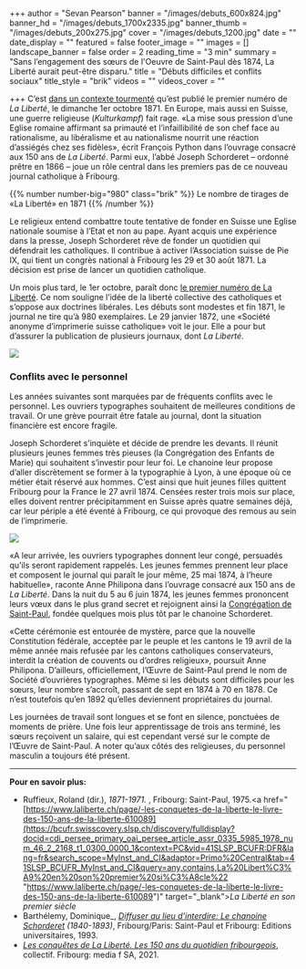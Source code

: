 +++
author = "Sevan Pearson"
banner = "/images/debuts_600x824.jpg"
banner_hd = "/images/debuts_1700x2335.jpg"
banner_thumb = "/images/debuts_200x275.jpg"
cover = "/images/debuts_1200.jpg"
date = ""
date_display = ""
featured = false
footer_image = ""
images = []
landscape_banner = false
order = 2
reading_time = "3 min"
summary = "Sans l’engagement des sœurs de l'Oeuvre de Saint-Paul dès 1874, La Liberté aurait peut-être disparu."
title = "Débuts difficiles et conflits sociaux"
title_style = "brik"
videos = ""
videos_cover = ""

+++
C’est <a href="https://150ans.lalib.ch/article/le-reflet-de-l-identite-fribourgeoise/" target="_blank">dans un contexte tourmenté</a> qu’est publié le premier numéro de _La Liberté_, le dimanche 1er octobre 1871. En Europe, mais aussi en Suisse, une guerre religieuse (_Kulturkampf_) fait rage. «La mise sous pression d’une Eglise romaine affirmant sa primauté et l’infaillibilité de son chef face au rationalisme, au libéralisme et au nationalisme nourrit une réaction d’assiégés chez ses fidèles», écrit François Python dans l’ouvrage consacré aux 150 ans de _La Liberté_. Parmi eux, l’abbé Joseph Schorderet – ordonné prêtre en 1866 – joue un rôle central dans les premiers pas de ce nouveau journal catholique à Fribourg.

{{% number number-big="980" class="brik" %}} Le nombre de tirages de «La Liberté» en 1871 {{% /number %}}

Le religieux entend combattre toute tentative de fonder en Suisse une Eglise nationale soumise à l’Etat et non au pape. Ayant acquis une expérience dans la presse, Joseph Schorderet rêve de fonder un quotidien qui défendrait les catholiques. Il contribue à activer l’Association suisse de Pie IX, qui tient un congrès national à Fribourg les 29 et 30 août 1871. La décision est prise de lancer un quotidien catholique.

Un mois plus tard, le 1er octobre, paraît donc <a href="https://www.e-newspaperarchives.ch/?a=d&d=LLE18711001-01&e=-------fr-20--1--img-txIN--------0-----" target="_blank">le premier numéro de La Liberté</a>. Ce nom souligne l’idée de la liberté collective des catholiques et s’oppose aux doctrines libérales. Les débuts sont modestes et fin 1871, le journal ne tire qu’à 980 exemplaires. Le 29 janvier 1872, une «Société anonyme d’imprimerie suisse catholique» voit le jour. Elle a pour but d’assurer la publication de plusieurs journaux, dont _La Liberté_.

![](/images/capture-d-ecran-2021-09-30-a-14-15-12.png)

### Conflits avec le personnel

Les années suivantes sont marquées par de fréquents conflits avec le personnel. Les ouvriers typographes souhaitent de meilleures conditions de travail. Or une grève pourrait être fatale au journal, dont la situation financière est encore fragile.

Joseph Schorderet s’inquiète et décide de prendre les devants. Il réunit plusieurs jeunes femmes très pieuses (la Congrégation des Enfants de Marie) qui souhaitent s’investir pour leur foi. Le chanoine leur propose d’aller discrètement se former à la typographie à Lyon, à une époque où ce métier était réservé aux hommes. C’est ainsi que huit jeunes filles quittent Fribourg pour la France le 27 avril 1874. Censées rester trois mois sur place, elles doivent rentrer précipitamment en Suisse après quatre semaines déjà, car leur périple a été éventé à Fribourg, ce qui provoque des remous au sein de l’imprimerie.

![](/images/im_02_be-1-11_sr_clara_pro_fr.jpg)

«A leur arrivée, les ouvriers typographes donnent leur congé, persuadés qu’ils seront rapidement rappelés. Les jeunes femmes prennent leur place et composent le journal qui paraît le jour même, 25 mai 1874, à l’heure habituelle», raconte Anne Philipona dans l’ouvrage consacré aux 150 ans de _La Liberté_. Dans la nuit du 5 au 6 juin 1874, les jeunes femmes prononcent leurs vœux dans le plus grand secret et rejoignent ainsi la <a href="https://150ans.lalib.ch/article/l-oeuvre-d-une-vie/" target="_blank">Congrégation de Saint-Paul</a>, fondée quelques mois plus tôt par le chanoine Schorderet.

«Cette cérémonie est entourée de mystère, parce que la nouvelle Constitution fédérale, acceptée par le peuple et les cantons le 19 avril de la même année mais refusée par les cantons catholiques conservateurs, interdit la création de couvents ou d’ordres religieux», poursuit Anne Philipona. D’ailleurs, officiellement, l’Œuvre de Saint-Paul prend le nom de Société d’ouvrières typographes. Même si les débuts sont difficiles pour les sœurs, leur nombre s’accroît, passant de sept en 1874 à 70 en 1878. Ce n’est toutefois qu’en 1892 qu’elles deviennent propriétaires du journal.

Les journées de travail sont longues et se font en silence, ponctuées de moments de prière. Une fois leur apprentissage de trois ans terminé, les sœurs reçoivent un salaire, qui est cependant versé sur le compte de l’Œuvre de Saint-Paul. A noter qu’aux côtés des religieuses, du personnel masculin a toujours été présent.

***

**Pour en savoir plus:**

* Ruffieux, Roland (dir.), _1871-1971._ , Fribourg: Saint-Paul, 1975.<a href="[https://www.laliberte.ch/page/-les-conquetes-de-la-liberte-le-livre-des-150-ans-de-la-liberte-610089](https://bcufr.swisscovery.slsp.ch/discovery/fulldisplay?docid=cdi_persee_primary_oai_persee_article_assr_0335_5985_1978_num_46_2_2168_t1_0300_0000_1&context=PC&vid=41SLSP_BCUFR:DFR&lang=fr&search_scope=MyInst_and_CI&adaptor=Primo%20Central&tab=41SLSP_BCUFR_MyInst_and_CI&query=any,contains,La%20Libert%C3%A9%20en%20son%20premier%20si%C3%A8cle%22 "https://www.laliberte.ch/page/-les-conquetes-de-la-liberte-le-livre-des-150-ans-de-la-liberte-610089")" target="_blank">_La Liberté en son premier siècle_</a>
* Barthélemy, Dominique_, <a href="https://bcufr.swisscovery.slsp.ch/discovery/fulldisplay?docid=alma991016354429705509&context=L&vid=41SLSP_BCUFR:DFR&lang=fr&search_scope=MyInst_and_CI&adaptor=Local%20Search%20Engine&tab=41SLSP_BCUFR_MyInst_and_CI&query=any,contains,Diffuser%20au%20lieu%20d%E2%80%99interdire_.%20Le%20chanoine%20Schorderet&offset=0" target="_blank">_Diffuser au lieu d’interdire: Le chanoine Schorderet_</a> _(1840-1893)_, Fribourg/Paris: Saint-Paul et Fribourg: Editions universitaires, 1993.
* <a href="https://www.laliberte.ch/page/-les-conquetes-de-la-liberte-le-livre-des-150-ans-de-la-liberte-610089" target="_blank">_Les conquêtes de La Liberté. Les 150 ans du quotidien fribourgeois_</a>, collectif. Fribourg: media f SA, 2021.